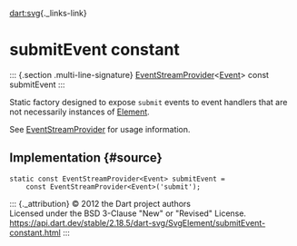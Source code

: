 [dart:svg](../../dart-svg/dart-svg-library){._links-link}

submitEvent constant
====================

::: {.section .multi-line-signature}
[EventStreamProvider](../../dart-html/eventstreamprovider-class)\<[Event](../../dart-html/event-class)\>
const submitEvent
:::

Static factory designed to expose `submit` events to event handlers that
are not necessarily instances of
[Element](../../dart-html/element-class).

See [EventStreamProvider](../../dart-html/eventstreamprovider-class) for
usage information.

Implementation {#source}
--------------

``` {.language-dart data-language="dart"}
static const EventStreamProvider<Event> submitEvent =
    const EventStreamProvider<Event>('submit');
```

::: {._attribution}
© 2012 the Dart project authors\
Licensed under the BSD 3-Clause \"New\" or \"Revised\" License.\
<https://api.dart.dev/stable/2.18.5/dart-svg/SvgElement/submitEvent-constant.html>
:::
